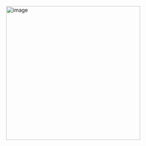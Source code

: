 <img width="361" alt="image" src="https://user-images.githubusercontent.com/114863642/198525646-e5110f66-c899-44f4-a3a1-d0ae43505b46.png">
